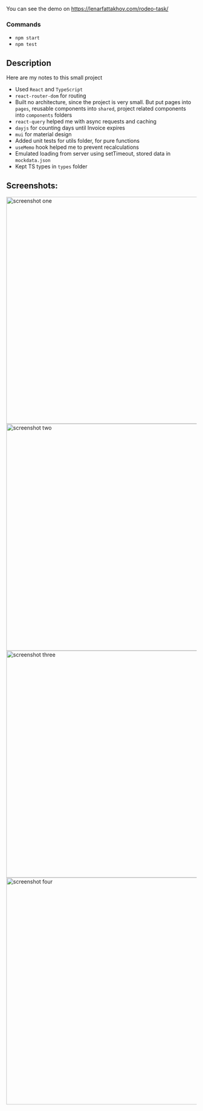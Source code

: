 You can see the demo on https://lenarfattakhov.com/rodeo-task/

### Commands

- `npm start`
- `npm test`

## Description

Here are my notes to this small project

- Used `React` and `TypeScript`
- `react-router-dom` for routing
- Built no architecture, since the project is very small. But put pages into `pages`, reusable components into `shared`, project related components into `components` folders
- `react-query` helped me with async requests and caching
- `dayjs` for counting days until Invoice expires
- `mui` for material design
- Added unit tests for utils folder, for pure functions
- `useMemo` hook helped me to prevent recalculations 
- Emulated loading from server using setTimeout, stored data in `mockdata.json`
- Kept TS types in `types` folder

## Screenshots:

<img src="https://lenarfattakhov.com/assets/rodeo/1.png" width="600" title="screenshot one">
<img src="https://lenarfattakhov.com/assets/rodeo/2.png" width="600" title="screenshot two">
<img src="https://lenarfattakhov.com/assets/rodeo/3.png" width="600" title="screenshot three">
<img src="https://lenarfattakhov.com/assets/rodeo/4.png" width="600" title="screenshot four">